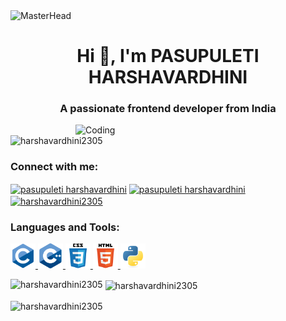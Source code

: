 <!-- Banner Image -->
<img src="https://b1463816.smushcdn.com/1463816/wp-content/uploads/2015/04/banner-web-development.png?lossy=2&strip=1&webp=1" alt="MasterHead" />

<h1 align="center">Hi 👋, I'm PASUPULETI HARSHAVARDHINI</h1>
<h3 align="center">A passionate frontend developer from India</h3>

<!-- Coding Image -->
<img align="right" alt="Coding" width="400" src="https://img.freepik.com/free-vector/cute-girl-hacker-operating-laptop-cartoon-vector-icon-illustration-people-technology-isolated-flat_138676-9487.jpg?semt=ais_hybrid" />

<!-- Profile views -->
<p align="left"> <img src="https://komarev.com/ghpvc/?username=harshavardhini2305&label=Profile%20views&color=0e75b6&style=flat" alt="harshavardhini2305" /> </p>
<h3 align="left">Connect with me:</h3>
<p align="left">
  <a href="https://linkedin.com/in/pasupuleti-harshavardhini" target="blank"><img align="center" src="https://raw.githubusercontent.com/rahuldkjain/github-profile-readme-generator/master/src/images/icons/Social/linked-in-alt.svg" alt="pasupuleti harshavardhini" height="30" width="40" /></a>
  <a href="https://www.leetcode.com/pasupuleti-harshavardhini" target="blank"><img align="center" src="https://raw.githubusercontent.com/rahuldkjain/github-profile-readme-generator/master/src/images/icons/Social/leet-code.svg" alt="pasupuleti harshavardhini" height="30" width="40" /></a>
   <a href="https://www.hackerrank.com/harshavardhini2305" target="blank"><img align="center" src="https://raw.githubusercontent.com/rahuldkjain/github-profile-readme-generator/master/src/images/icons/Social/hackerrank.svg" alt="harshavardhini2305" height="30" width="40" /></a>
</p>

<h3 align="left">Languages and Tools:</h3>
<p align="left"> 
  <a href="https://www.cprogramming.com/" target="_blank" rel="noreferrer"> 
    <img src="https://raw.githubusercontent.com/devicons/devicon/master/icons/c/c-original.svg" alt="c" width="40" height="40"/> 
  </a> 
  <a href="https://www.w3schools.com/cpp/" target="_blank" rel="noreferrer"> 
    <img src="https://raw.githubusercontent.com/devicons/devicon/master/icons/cplusplus/cplusplus-original.svg" alt="cplusplus" width="40" height="40"/> 
  </a> 
  <a href="https://www.w3schools.com/css/" target="_blank" rel="noreferrer"> 
    <img src="https://raw.githubusercontent.com/devicons/devicon/master/icons/css3/css3-original-wordmark.svg" alt="css3" width="40" height="40"/> 
  </a> 
  <a href="https://www.w3.org/html/" target="_blank" rel="noreferrer"> 
    <img src="https://raw.githubusercontent.com/devicons/devicon/master/icons/html5/html5-original-wordmark.svg" alt="html5" width="40" height="40"/> 
  </a> 
  <a href="https://www.python.org" target="_blank" rel="noreferrer"> 
    <img src="https://raw.githubusercontent.com/devicons/devicon/master/icons/python/python-original.svg" alt="python" width="40" height="40"/> 
  </a> 
</p>

<!-- GitHub Stats -->
<p><img align="left" src="https://github-readme-stats.vercel.app/api/top-langs?username=harshavardhini2305&show_icons=true&locale=en&layout=compact" alt="harshavardhini2305" /></p>

<p>&nbsp;<img align="center" src="https://github-readme-stats.vercel.app/api?username=harshavardhini2305&show_icons=true&locale=en" alt="harshavardhini2305" /></p>

<p><img align="center" src="https://github-readme-streak-stats.herokuapp.com/?user=harshavardhini2305&" alt="harshavardhini2305" /></p>
